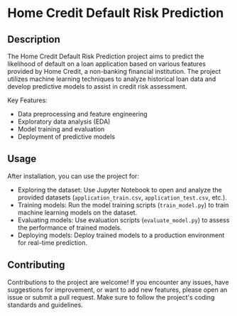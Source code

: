 # Home Credit Default Risk Prediction

## Description

The Home Credit Default Risk Prediction project aims to predict the likelihood of default on a loan application based on various features provided by Home Credit, a non-banking financial institution. The project utilizes machine learning techniques to analyze historical loan data and develop predictive models to assist in credit risk assessment.

Key Features:
- Data preprocessing and feature engineering
- Exploratory data analysis (EDA)
- Model training and evaluation
- Deployment of predictive models



## Usage

After installation, you can use the project for:

- Exploring the dataset: Use Jupyter Notebook to open and analyze the provided datasets (`application_train.csv`, `application_test.csv`, etc.).
- Training models: Run the model training scripts (`train_model.py`) to train machine learning models on the dataset.
- Evaluating models: Use evaluation scripts (`evaluate_model.py`) to assess the performance of trained models.
- Deploying models: Deploy trained models to a production environment for real-time prediction.

## Contributing

Contributions to the project are welcome! If you encounter any issues, have suggestions for improvement, or want to add new features, please open an issue or submit a pull request. Make sure to follow the project's coding standards and guidelines.
